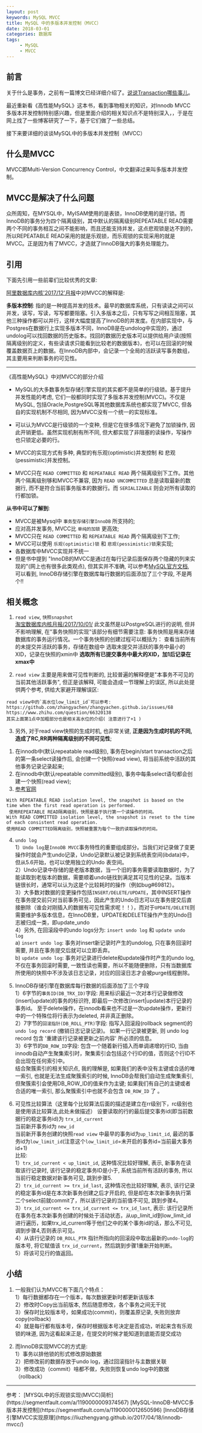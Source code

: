 ```yaml
---
layout: post
keywords: MySQL MVCC
title: MySQL 中的多版本并发控制（MVCC）
date: 2018-03-01
categories: 数据库
tags:
     - MySQL
     - MVCC
---
```


## 前言
关于什么是事务，之前有一篇博文已经详细介绍了。[说说Transaction哪些事儿](/2016/10/20/transaction)。

最近重新看《高性能MySQL》这本书，看到事物相关的知识，对Innodb MVCC多版本并发控制特别感兴趣，但是里面介绍的相关知识点不是特别深入，，于是在网上找了一些博客研究了一下，基于它们做了一些总结。

接下来要详细的谈谈MySQL中的多版本并发控制（MVCC）
<!-- more -->

## 什么是MVCC
MVCC即Multi-Version Concurrency Control，中文翻译过来叫多版本并发控制。

## MVCC是解决了什么问题
众所周知，在MYSQL中，MyISAM使用的是表锁，InnoDB使用的是行锁。而InnoDB的事务分为四个隔离级别，其中默认的隔离级别REPEATABLE READ需要两个不同的事务相互之间不能影响，而且还能支持并发，这点悲观锁是达不到的，所以REPEATABLE READ采用的就是乐观锁，而乐观锁的实现采用的就是MVCC。正是因为有了MVCC，才造就了InnoDB强大的事务处理能力。

## 引用
下面先引用一些前辈们比较优秀的文章:

[阿里数据库内核'2017/12'月报](http://mysql.taobao.org/monthly/2017/12/01/)中对MVCC的解释是:

**多版本控制**: 指的是一种提高并发的技术。最早的数据库系统，只有读读之间可以并发，读写，写读，写写都要阻塞。引入多版本之后，只有写写之间相互阻塞，其他三种操作都可以并行，这样大幅度提高了InnoDB的并发度。在内部实现中，与Postgres在数据行上实现多版本不同，InnoDB是在undolog中实现的，通过undolog可以找回数据的历史版本。找回的数据历史版本可以提供给用户读(按照隔离级别的定义，有些读请求只能看到比较老的数据版本)，也可以在回滚的时候覆盖数据页上的数据。在InnoDB内部中，会记录一个全局的活跃读写事务数组，其主要用来判断事务的可见性。

<hr/>

《高性能MySQL》中对MVCC的部分介绍

- MySQL的大多数事务型存储引擎实现的其实都不是简单的行级锁。基于提升并发性能的考虑, 它们一般都同时实现了多版本并发控制(MVCC)。不仅是MySQL, 包括Oracle,PostgreSQL等其他数据库系统也都实现了MVCC, 但各自的实现机制不尽相同, 因为MVCC没有一个统一的实现标准。

- 可以认为MVCC是行级锁的一个变种, 但是它在很多情况下避免了加锁操作, 因此开销更低。虽然实现机制有所不同, 但大都实现了非阻塞的读操作，写操作也只锁定必要的行。

- MVCC的实现方式有多种, 典型的有乐观(optimistic)并发控制 和 悲观(pessimistic)并发控制。

- MVCC只在 `READ COMMITTED` 和 `REPEATABLE READ` 两个隔离级别下工作。其他两个隔离级别够和MVCC不兼容, 因为 `READ UNCOMMITTED` 总是读取最新的数据行, 而不是符合当前事务版本的数据行。而 `SERIALIZABLE` 则会对所有读取的行都加锁。

**从书中可以了解到**:

- MVCC是被Mysql中 `事务型存储引擎InnoDB` 所支持的;
- 应对高并发事务, MVCC比 `单纯的加锁` 更高效;
- MVCC只在 `READ COMMITTED` 和 `REPEATABLE READ` 两个隔离级别下工作;
- MVCC可以使用 `乐观(optimistic)锁` 和 `悲观(pessimistic)锁`来实现;
- 各数据库中MVCC实现并不统一
- 但是书中提到 "InnoDB的MVCC是通过在每行记录后面保存两个隐藏的列来实现的"(网上也有很多此类观点), 但其实并不准确, 可以参考[MySQL官方文档](https://dev.mysql.com/doc/refman/5.7/en/innodb-multi-versioning.html), 可以看到, InnoDB存储引擎在数据库每行数据的后面添加了三个字段, 不是两个!!

## 相关概念
1. `read view`, `快照snapshot`  
[淘宝数据库内核月报/2017/10/01/](http://mysql.taobao.org/monthly/2017/10/01/)
此文虽然是以PostgreSQL进行的说明, 但并不影响理解, 在"事务快照的实现"该部分有细节需要注意:
事务快照是用来存储数据库的事务运行情况。一个事务快照的创建过程可以概括为：
查看当前所有的未提交并活跃的事务，存储在数组中
选取未提交并活跃的事务中最小的XID，记录在快照的xmin中
**选取所有已提交事务中最大的XID，加1后记录在xmax中**

2. `read view` 主要是用来做可见性判断的, 比较普遍的解释便是"本事务不可见的当前其他活跃事务", 但正是该解释, 可能会造成一节理解上的误区, 所以此处提供两个参考, 供给大家避开理解误区:
```
read view中的`高水位low_limit_id`可以参考: 
https://github.com/zhangyachen/zhangyachen.github.io/issues/68  
https://www.zhihu.com/question/66320138
其实上面第1点中加粗部分也是相关高水位的介绍( 注意进行了+1 )
```
3. 另外, 对于read view快照的生成时机, 也非常关键, **正是因为生成时机的不同, 造成了RC,RR两种隔离级别的不同可见性**;  
1) 在innodb中(默认repeatable read级别), 事务在begin/start transaction之后的第一条select读操作后, 会创建一个快照(read view), 将当前系统中活跃的其他事务记录记录起来;  
2) 在innodb中(默认repeatable committed级别), 事务中每条select语句都会创建一个快照(read view);
3) [参考官网](https://dev.mysql.com/doc/refman/5.7/en/glossary.html#glos_consistent_read)    
```
With REPEATABLE READ isolation level, the snapshot is based on the time when the first read operation is performed.
 使用REPEATABLE READ隔离级别，快照是基于执行第一个读操作的时间。
With READ COMMITTED isolation level, the snapshot is reset to the time of each consistent read operation.
使用READ COMMITTED隔离级别，快照被重置为每个一致的读取操作的时间。
```

4. `undo log`   
1）`Undo log`是`InnoDB MVCC`事务特性的重要组成部分。当我们对记录做了变更操作时就会产生undo记录，Undo记录默认被记录到系统表空间(ibdata)中，但从5.6开始，也可以使用独立的Undo 表空间。  
2）Undo记录中存储的是老版本数据，当一个旧的事务需要读取数据时，为了能读取到老版本的数据，需要顺着undo链找到满足其可见性的记录。当版本链很长时，通常可以认为这是个比较耗时的操作（例如bug#69812）。  
3）大多数对数据的变更操作包括`INSERT/DELETE/UPDATE`，其中INSERT操作在事务提交前只对当前事务可见，因此产生的Undo日志可以在事务提交后直接删除（谁会对刚插入的数据有可见性需求呢！！），而对于`UPDATE/DELETE`则需要维护多版本信息，在InnoDB里，UPDATE和DELETE操作产生的Undo日志被归成一类，即update_undo  
4）另外, 在回滚段中的undo logs分为: `insert undo log` 和 `update undo log`  
a) `insert undo log`: 事务对insert新记录时产生的undolog, 只在事务回滚时需要, 并且在事务提交后就可以立即丢弃。  
b) `update undo log`: 事务对记录进行delete和update操作时产生的undo log, 不仅在事务回滚时需要, 一致性读也需要，所以不能随便删除，只有当数据库所使用的快照中不涉及该日志记录，对应的回滚日志才会被purge线程删除。  

5. InnoDB存储引擎在数据库每行数据的后面添加了三个字段  
1）6字节的`事务ID(DB_TRX_ID)`字段: 用来标识最近一次对本行记录做修改(insert|update)的事务的标识符, 即最后一次修改(insert|update)本行记录的事务id。
至于delete操作，在innodb看来也不过是一次update操作，更新行中的一个特殊位将行表示为deleted, 并非真正删除。  
2）7字节的`回滚指针(DB_ROLL_PTR)`字段: 指写入回滚段(rollback segment)的 `undo log record` (撤销日志记录记录)。
如果一行记录被更新, 则 undo log record 包含 '重建该行记录被更新之前内容' 所必须的信息。  
3）6字节的`DB_ROW_ID`字段: 包含一个随着新行插入而单调递增的行ID, 当由innodb自动产生聚集索引时，聚集索引会包括这个行ID的值，否则这个行ID不会出现在任何索引中。  
结合聚簇索引的相关知识点, 我的理解是, 如果我们的表中没有主键或合适的唯一索引, 也就是无法生成聚簇索引的时候, InnoDB会帮我们自动生成聚集索引, 但聚簇索引会使用DB_ROW_ID的值来作为主键; 如果我们有自己的主键或者合适的唯一索引, 那么聚簇索引中也就不会包含 `DB_ROW_ID` 了 。

6. 可见性比较算法（这里每个比较算法后面的描述是建立在rr级别下，rc级别也是使用该比较算法,此处未做描述）
设要读取的行的最后提交事务id(即当前数据行的稳定事务id)为 `trx_id_current`  
当前新开事务id为 `new_id`  
当前新开事务创建的快照`read view` 中最早的事务id为`up_limit_id`, 最迟的事务id为`low_limit_id`(注意这个`low_limit_id`=未开启的事务id=当前最大事务id+1)  
比较:  
1）`trx_id_current < up_limit_id`, 这种情况比较好理解, 表示, 新事务在读取该行记录时, 该行记录的稳定事务ID是小于, 系统当前所有活跃的事务, 所以当前行稳定数据对新事务可见, 跳到步骤5.  
2）`trx_id_current >= trx_id_last`, 这种情况也比较好理解, 表示, 该行记录的稳定事务id是在本次新事务创建之后才开启的, 但是却在本次新事务执行第二个select前就commit了，所以该行记录的当前值不可见, 跳到步骤4。  
3）`trx_id_current <= trx_id_current <= trx_id_last`, 表示: 该行记录所在事务在本次新事务创建的时候处于活动状态，从up_limit_id到low_limit_id进行遍历，如果trx_id_current等于他们之中的某个事务id的话，那么不可见, 调到步骤4,否则表示可见。  
4）从该行记录的 `DB_ROLL_PTR` 指针所指向的回滚段中取出最新的`undo-log`的版本号, 将它赋值该 `trx_id_current`，然后跳到步骤1重新开始判断。  
5）将该可见行的值返回。

## 小结
1. 一般我们认为MVCC有下面几个特点：  
1）每行数据都存在一个版本，每次数据更新时都更新该版本  
2）修改时Copy出当前版本, 然后随意修改，各个事务之间无干扰  
3）保存时比较版本号，如果成功(commit)，则覆盖原记录, 失败则放弃copy(rollback)  
4）就是每行都有版本号，保存时根据版本号决定是否成功，听起来含有乐观锁的味道, 因为这看起来正是，在提交的时候才能知道到底能否提交成功  

2. 而InnoDB实现MVCC的方式是:  
1）事务以排他锁的形式修改原始数据  
2）把修改前的数据存放于undo log，通过回滚指针与主数据关联  
3）修改成功（commit）啥都不做，失败则恢复undo log中的数据（rollback）

<hr>
参考：  
[MYSQL中的乐观锁实现(MVCC)简析](https://segmentfault.com/a/1190000009374567)  
[MySQL-InnoDB-MVCC多版本并发控制](https://segmentfault.com/a/1190000012650596)  
[InnoDB存储引擎MVCC实现原理](https://liuzhengyang.github.io/2017/04/18/innodb-mvcc/)  


